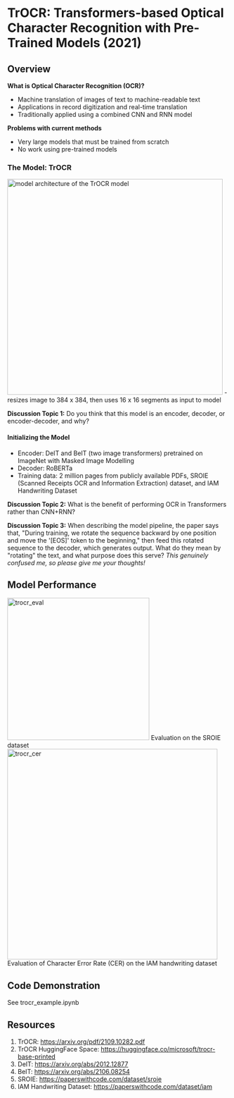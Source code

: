 # TrOCR: Transformers-based Optical Character Recognition with Pre-Trained Models (2021)

## Overview
**What is Optical Character Recognition (OCR)?**
- Machine translation of images of text to machine-readable text
- Applications in record digitization and real-time translation
- Traditionally applied using a combined CNN and RNN model

**Problems with current methods**
- Very large models that must be trained from scratch
- No work using pre-trained models

### The Model: TrOCR
<img width="490" alt="model architecture of the TrOCR model" src="https://user-images.githubusercontent.com/36711263/160476700-dbd6e1e9-9b4b-4e3b-acf2-5c1811548f6c.png">
- resizes image to 384 x 384, then uses 16 x 16 segments as input to model

**Discussion Topic 1:** Do you think that this model is an encoder, decoder, or encoder-decoder, and why?

#### Initializing the Model
- Encoder: DeIT and BeIT (two image transformers) pretrained on ImageNet with Masked Image Modelling
- Decoder: RoBERTa
- Training data: 2 million pages from publicly available PDFs, SROIE (Scanned Receipts OCR and Information Extraction) dataset, and IAM Handwriting Dataset


**Discussion Topic 2:** What is the benefit of performing OCR in Transformers rather than CNN+RNN?

**Discussion Topic 3:** When describing the model pipeline, the paper says that, "During training, we rotate the sequence backward by one position and move the '[EOS]' token to the beginning," then feed this rotated sequence to the decoder, which generates output. What do they mean by "rotating" the text, and what purpose does this serve?
*This genuinely confused me, so please give me your thoughts!*

## Model Performance 
<img width="323" alt="trocr_eval" src="https://user-images.githubusercontent.com/36711263/160482541-bd221ae5-cba6-4946-8518-19edb63b2717.png">
Evaluation on the SROIE dataset

<img width="478" alt="trocr_cer" src="https://user-images.githubusercontent.com/36711263/160482574-a2f94d27-32d2-4d34-a320-81b0485b0aea.png">
Evaluation of Character Error Rate (CER) on the IAM handwriting dataset

## Code Demonstration
See trocr_example.ipynb

## Resources
1. TrOCR: https://arxiv.org/pdf/2109.10282.pdf
2. TrOCR HuggingFace Space: https://huggingface.co/microsoft/trocr-base-printed
3. DeIT: https://arxiv.org/abs/2012.12877
4. BeIT: https://arxiv.org/abs/2106.08254
5. SROIE: https://paperswithcode.com/dataset/sroie
6. IAM Handwriting Dataset: https://paperswithcode.com/dataset/iam
